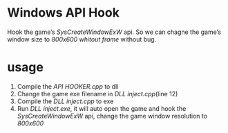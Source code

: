 Windows API Hook
===============

Hook the game’s *SysCreateWindowExW* api. So we can chagne the game’s window size to *800x600 whitout frame*  without bug.

# usage
1. Compile the *API HOOKER.cpp* to dll
2. Change the game exe filename in *DLL inject.cpp*(line 12)
3. Compile the *DLL inject.cpp* to exe
4. Run *DLL inject.exe*, it will auto open the game and hook the *SysCreateWindowExW* api, change the game window resolution to *800x600*
